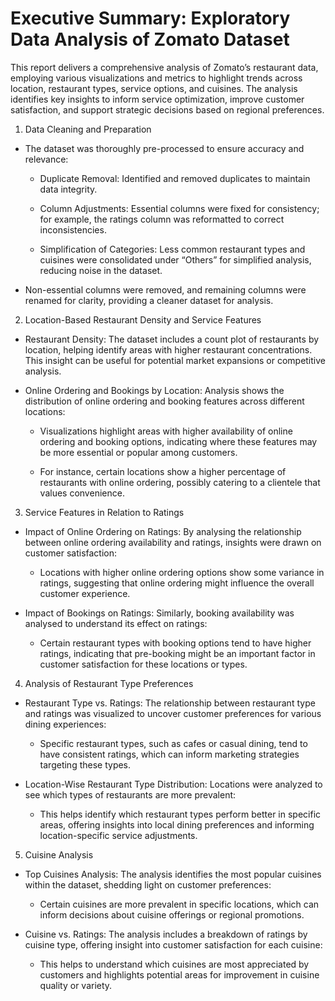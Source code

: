 # Executive Summary: Exploratory Data Analysis of Zomato Dataset

This report delivers a comprehensive analysis of Zomato’s restaurant data, employing various visualizations and metrics to highlight trends across location, restaurant types, service options, and cuisines. The analysis identifies key insights to inform service optimization, improve customer satisfaction, and support strategic decisions based on regional preferences.

1. Data Cleaning and Preparation

* The dataset was thoroughly pre-processed to ensure accuracy and relevance:

  * Duplicate Removal: Identified and removed duplicates to maintain data integrity.

  * Column Adjustments: Essential columns were fixed for consistency; for example, the ratings column was reformatted to correct inconsistencies.

  * Simplification of Categories: Less common restaurant types and cuisines were consolidated under “Others” for simplified analysis, reducing noise in the dataset.

* Non-essential columns were removed, and remaining columns were renamed for clarity, providing a cleaner dataset for analysis.

2. Location-Based Restaurant Density and Service Features

* Restaurant Density: The dataset includes a count plot of restaurants by location, helping identify areas with higher restaurant concentrations. This insight can be useful for potential market expansions or competitive analysis.

* Online Ordering and Bookings by Location: Analysis shows the distribution of online ordering and booking features across different locations:

  * Visualizations highlight areas with higher availability of online ordering and booking options, indicating where these features may be more essential or popular among customers.

  * For instance, certain locations show a higher percentage of restaurants with online ordering, possibly catering to a clientele that values convenience.

3. Service Features in Relation to Ratings

* Impact of Online Ordering on Ratings: By analysing the relationship between online ordering availability and ratings, insights were drawn on customer satisfaction:

  * Locations with higher online ordering options show some variance in ratings, suggesting that online ordering might influence the overall customer experience.

* Impact of Bookings on Ratings: Similarly, booking availability was analysed to understand its effect on ratings:

  * Certain restaurant types with booking options tend to have higher ratings, indicating that pre-booking might be an important factor in customer satisfaction for these locations or types.


4. Analysis of Restaurant Type Preferences

* Restaurant Type vs. Ratings: The relationship between restaurant type and ratings was visualized to uncover customer preferences for various dining experiences:

  * Specific restaurant types, such as cafes or casual dining, tend to have consistent ratings, which can inform marketing strategies targeting these types.

* Location-Wise Restaurant Type Distribution: Locations were analyzed to see which types of restaurants are more prevalent:

  * This helps identify which restaurant types perform better in specific areas, offering insights into local dining preferences and informing location-specific service adjustments.

5. Cuisine Analysis

* Top Cuisines Analysis: The analysis identifies the most popular cuisines within the dataset, shedding light on customer preferences:

  * Certain cuisines are more prevalent in specific locations, which can inform decisions about cuisine offerings or regional promotions.

* Cuisine vs. Ratings: The analysis includes a breakdown of ratings by cuisine type, offering insight into customer satisfaction for each cuisine:

  * This helps to understand which cuisines are most appreciated by customers and highlights potential areas for improvement in cuisine quality or variety.
